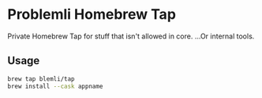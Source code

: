 # Problemli Homebrew Tap

Private Homebrew Tap for stuff that isn't allowed in core. ...Or internal tools.

## Usage

```bash
brew tap blemli/tap
brew install --cask appname
```
